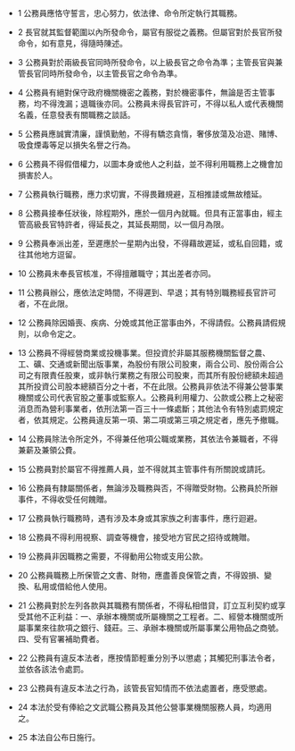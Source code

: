 * 1 公務員應恪守誓言，忠心努力，依法律、命令所定執行其職務。

* 2 長官就其監督範圍以內所發命令，屬官有服從之義務。但屬官對於長官所發命令，如有意見，得隨時陳述。

* 3 公務員對於兩級長官同時所發命令，以上級長官之命令為準；主管長官與兼管長官同時所發命令，以主管長官之命令為準。

* 4 公務員有絕對保守政府機關機密之義務，對於機密事件，無論是否主管事務，均不得洩漏；退職後亦同。公務員未得長官許可，不得以私人或代表機關名義，任意發表有關職務之談話。

* 5 公務員應誠實清廉，謹慎勤勉，不得有驕恣貪惰，奢侈放蕩及冶遊、賭博、吸食煙毒等足以損失名譽之行為。

* 6 公務員不得假借權力，以圖本身或他人之利益，並不得利用職務上之機會加損害於人。

* 7 公務員執行職務，應力求切實，不得畏難規避，互相推諉或無故稽延。

* 8 公務員接奉任狀後，除程期外，應於一個月內就職。但具有正當事由，經主管高級長官特許者，得延長之，其延長期間，以一個月為限。

* 9 公務員奉派出差，至遲應於一星期內出發，不得藉故遲延，或私自回籍，或往其他地方逗留。

* 10 公務員未奉長官核准，不得擅離職守；其出差者亦同。

* 11 公務員辦公，應依法定時間，不得遲到、早退；其有特別職務經長官許可者，不在此限。

* 12 公務員除因婚喪、疾病、分娩或其他正當事由外，不得請假。公務員請假規則，以命令定之。

* 13 公務員不得經營商業或投機事業。但投資於非屬其服務機關監督之農、工、礦、交通或新聞出版事業，為股份有限公司股東，兩合公司、股份兩合公司之有限責任股東，或非執行業務之有限公司股東，而其所有股份總額未超過其所投資公司股本總額百分之十者，不在此限。公務員非依法不得兼公營事業機關或公司代表官股之董事或監察人。公務員利用權力、公款或公務上之秘密消息而為營利事業者，依刑法第一百三十一條處斷；其他法令有特別處罰規定者，依其規定。公務員違反第一項、第二項或第三項之規定者，應先予撤職。

* 14 公務員除法令所定外，不得兼任他項公職或業務，其依法令兼職者，不得兼薪及兼領公費。

* 15 公務員對於屬官不得推薦人員，並不得就其主管事件有所關說或請託。

* 16 公務員有隸屬關係者，無論涉及職務與否，不得贈受財物。公務員於所辦事件，不得收受任何餽贈。

* 17 公務員執行職務時，遇有涉及本身或其家族之利害事件，應行迴避。

* 18 公務員不得利用視察、調查等機會，接受地方官民之招待或餽贈。

* 19 公務員非因職務之需要，不得動用公物或支用公款。

* 20 公務員職務上所保管之文書、財物，應盡善良保管之責，不得毀損、變換、私用或借給他人使用。

* 21 公務員對於左列各款與其職務有關係者，不得私相借貸，訂立互利契約或享受其他不正利益：一、承辦本機關或所屬機關之工程者。二、經營本機關或所屬事業來往款項之銀行、錢莊。三、承辦本機關或所屬事業公用物品之商號。四、受有官署補助費者。

* 22 公務員有違反本法者，應按情節輕重分別予以懲處；其觸犯刑事法令者，並依各該法令處罰。

* 23 公務員有違反本法之行為，該管長官知情而不依法處置者，應受懲處。

* 24 本法於受有俸給之文武職公務員及其他公營事業機關服務人員，均適用之。

* 25 本法自公布日施行。


